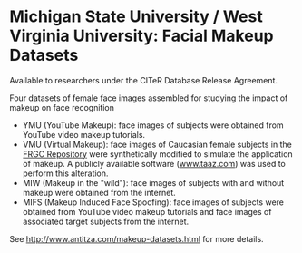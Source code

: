 # Michigan State University / West Virginia University: Facial Makeup Datasets

Available to researchers under the CITeR Database Release Agreement.

Four datasets of female face images assembled for studying the impact of makeup on face recognition

- YMU (YouTube Makeup): face images of subjects were obtained from YouTube video makeup
  tutorials.
- VMU (Virtual Makeup): face images of Caucasian female subjects in the [FRGC Repository](http://www.nist.gov/itl/iad/ig/frgc.cfm) were synthetically modified to simulate the application of makeup. A publicly available software (www.taaz.com) was used to perform this alteration.
- MIW (Makeup in the &quot;wild&quot;): face images of subjects with and without makeup were obtained from the internet.
- MIFS (Makeup Induced Face Spoofing): face images of subjects were obtained from YouTube video makeup tutorials and face images of associated target subjects from the internet.

See http://www.antitza.com/makeup-datasets.html for more details.
